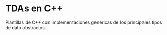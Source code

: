 # TDAs en C++
Plantillas de C++ con implementaciones genéricas de los principales tipos de dato abstractos. 